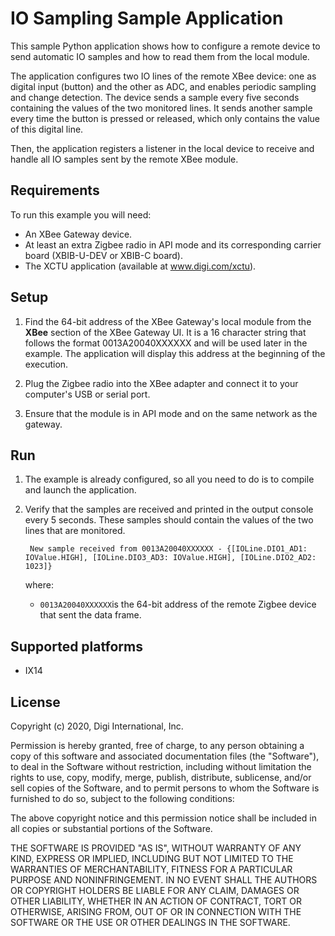 IO Sampling Sample Application
==============================

This sample Python application shows how to configure a remote device to send
automatic IO samples and how to read them from the local module.

The application configures two IO lines of the remote XBee device: one as
digital input (button) and the other as ADC, and enables periodic sampling
and change detection. The device sends a sample every five seconds containing
the values of the two monitored lines. It sends another sample every time the
button is pressed or released, which only contains the value of this digital
line.

Then, the application registers a listener in the local device to receive and
handle all IO samples sent by the remote XBee module.

Requirements
------------
To run this example you will need:

* An XBee Gateway device.
* At least an extra Zigbee radio in API mode and its corresponding carrier
  board (XBIB-U-DEV or XBIB-C board).
* The XCTU application (available at www.digi.com/xctu).

Setup
-----
1. Find the 64-bit address of the XBee Gateway's local module from the **XBee**
   section of the XBee Gateway UI. It is a 16 character string that follows
   the format 0013A20040XXXXXX and will be used later in the example. The
   application will display this address at the beginning of the execution.

2. Plug the Zigbee radio into the XBee adapter and connect it to your
   computer's USB or serial port.

3. Ensure that the module is in API mode and on the same network as the
   gateway.

Run
---
1. The example is already configured, so all you need to do is to compile and
   launch the application.

2. Verify that the samples are received and printed in the output console
   every 5 seconds. These samples should contain the values of the two lines
   that are monitored.

        New sample received from 0013A20040XXXXXX - {[IOLine.DIO1_AD1: IOValue.HIGH], [IOLine.DIO3_AD3: IOValue.HIGH], [IOLine.DIO2_AD2: 1023]}

   where:

   - `0013A20040XXXXXX`is the 64-bit address of the remote Zigbee device
     that sent the data frame.

Supported platforms
-------------------
* IX14

License
-------
Copyright (c) 2020, Digi International, Inc.

Permission is hereby granted, free of charge, to any person obtaining a copy
of this software and associated documentation files (the "Software"), to deal
in the Software without restriction, including without limitation the rights
to use, copy, modify, merge, publish, distribute, sublicense, and/or sell
copies of the Software, and to permit persons to whom the Software is
furnished to do so, subject to the following conditions:

The above copyright notice and this permission notice shall be included in all
copies or substantial portions of the Software.

THE SOFTWARE IS PROVIDED "AS IS", WITHOUT WARRANTY OF ANY KIND, EXPRESS OR
IMPLIED, INCLUDING BUT NOT LIMITED TO THE WARRANTIES OF MERCHANTABILITY,
FITNESS FOR A PARTICULAR PURPOSE AND NONINFRINGEMENT. IN NO EVENT SHALL THE
AUTHORS OR COPYRIGHT HOLDERS BE LIABLE FOR ANY CLAIM, DAMAGES OR OTHER
LIABILITY, WHETHER IN AN ACTION OF CONTRACT, TORT OR OTHERWISE, ARISING FROM,
OUT OF OR IN CONNECTION WITH THE SOFTWARE OR THE USE OR OTHER DEALINGS IN THE
SOFTWARE.
